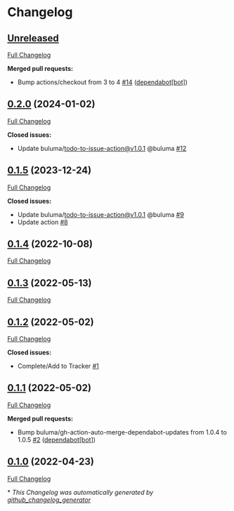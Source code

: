 # Changelog

## [Unreleased](https://github.com/buluma/ansible-role-podman/tree/HEAD)

[Full Changelog](https://github.com/buluma/ansible-role-podman/compare/0.2.0...HEAD)

**Merged pull requests:**

- Bump actions/checkout from 3 to 4 [\#14](https://github.com/buluma/ansible-role-podman/pull/14) ([dependabot[bot]](https://github.com/apps/dependabot))

## [0.2.0](https://github.com/buluma/ansible-role-podman/tree/0.2.0) (2024-01-02)

[Full Changelog](https://github.com/buluma/ansible-role-podman/compare/0.1.5...0.2.0)

**Closed issues:**

- Update buluma/todo-to-issue-action@v1.0.1 @buluma [\#12](https://github.com/buluma/ansible-role-podman/issues/12)

## [0.1.5](https://github.com/buluma/ansible-role-podman/tree/0.1.5) (2023-12-24)

[Full Changelog](https://github.com/buluma/ansible-role-podman/compare/0.1.4...0.1.5)

**Closed issues:**

- Update buluma/todo-to-issue-action@v1.0.1 @buluma [\#9](https://github.com/buluma/ansible-role-podman/issues/9)
- Update action [\#8](https://github.com/buluma/ansible-role-podman/issues/8)

## [0.1.4](https://github.com/buluma/ansible-role-podman/tree/0.1.4) (2022-10-08)

[Full Changelog](https://github.com/buluma/ansible-role-podman/compare/0.1.3...0.1.4)

## [0.1.3](https://github.com/buluma/ansible-role-podman/tree/0.1.3) (2022-05-13)

[Full Changelog](https://github.com/buluma/ansible-role-podman/compare/0.1.2...0.1.3)

## [0.1.2](https://github.com/buluma/ansible-role-podman/tree/0.1.2) (2022-05-02)

[Full Changelog](https://github.com/buluma/ansible-role-podman/compare/0.1.1...0.1.2)

**Closed issues:**

- Complete/Add to Tracker [\#1](https://github.com/buluma/ansible-role-podman/issues/1)

## [0.1.1](https://github.com/buluma/ansible-role-podman/tree/0.1.1) (2022-05-02)

[Full Changelog](https://github.com/buluma/ansible-role-podman/compare/0.1.0...0.1.1)

**Merged pull requests:**

- Bump buluma/gh-action-auto-merge-dependabot-updates from 1.0.4 to 1.0.5 [\#2](https://github.com/buluma/ansible-role-podman/pull/2) ([dependabot[bot]](https://github.com/apps/dependabot))

## [0.1.0](https://github.com/buluma/ansible-role-podman/tree/0.1.0) (2022-04-23)

[Full Changelog](https://github.com/buluma/ansible-role-podman/compare/fe97fc349c60be57aa8c748667f944c46f14ec4f...0.1.0)



\* *This Changelog was automatically generated by [github_changelog_generator](https://github.com/github-changelog-generator/github-changelog-generator)*
